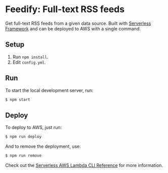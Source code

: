 # Feedify: Full-text RSS feeds

Get full-text RSS feeds from a given data source. Built with [Serverless Framework](https://serverless.com/) and can be deployed to AWS with a single command.


## Setup

1. Run `npm install`.
2. Edit `config.yml`.


## Run

To start the local development server, run:

```bash
$ npm start
```


## Deploy

To deploy to AWS, just run:

```bash
$ npm run deploy
```

And to remove the deployment, use:

```bash
$ npm run remove
```

Check out the [Serverless AWS Lambda CLI Reference](https://serverless.com/framework/docs/providers/aws/cli-reference/) for more information.
